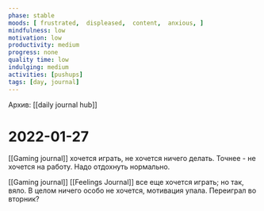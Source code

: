 ```yaml
---
phase: stable
moods: [ frustrated,  displeased,  content,  anxious, ]
mindfulness: low
motivation: low
productivity: medium
progress: none
quality time: low
indulging: medium
activities: [pushups]
tags: [day, journal]
---
```

Архив: [[daily journal hub]]
# 2022-01-27
[[Gaming journal]] хочется играть, не хочется ничего делать. Точнее - не хочется на работу. Надо отдохнуть нормально.

[[Gaming journal]] [[Feelings Journal]] все еще хочется играть; но так, вяло. В целом ничего особо не хочется, мотивация упала. Переиграл во вторник?